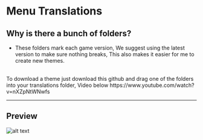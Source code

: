 # Menu Translations

## Why is there a bunch of folders?
 * These folders mark each game version, We suggest using the latest version to make sure nothing breaks, This also makes it easier for me to create new themes.

<br />
To download a theme just download this github and drag one of the folders into your translations folder, Video below https://www.youtube.com/watch?v=nXZpNtWNwfs

***

## Preview
![alt text](https://raw.githubusercontent.com/DentyTxR/Dentys-SCPSL-Translation-Collection/main/Menu%20Translations/Legacy%20(Might%20not%20work)/Fiery%20Red%20Menu/previews/preview-1.png)
